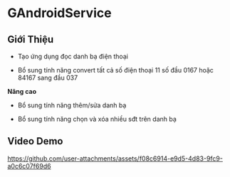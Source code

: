 # GAndroidService

## Giới Thiệu

- Tạo ứng dụng đọc danh bạ điện thoại

- Bổ sung tính năng convert tất cả số điện thoại 11 số đầu 0167 hoặc 84167 sang đầu 037

**Nâng cao**

- Bổ sung tính năng thêm/sửa danh bạ

- Bổ sung tính năng chọn và xóa nhiều sđt trên danh bạ

## Video Demo

https://github.com/user-attachments/assets/f08c6914-e9d5-4d83-9fc9-a0c6c07f69d6


